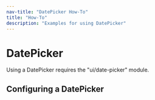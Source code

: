 ```yaml
---
nav-title: "DatePicker How-To"
title: "How-To"
description: "Examples for using DatePicker"
---
```

# DatePicker
Using a DatePicker requires the "ui/date-picker" module.
<snippet id='date-picker-require'/>

## Configuring a DatePicker
<snippet id='date-picker-configure'/>

